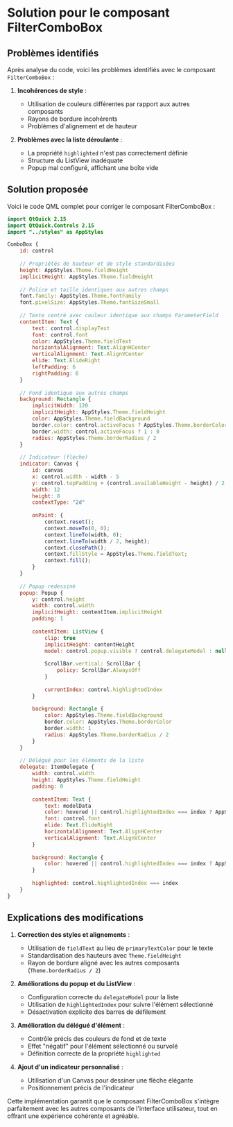 # Solution pour le composant FilterComboBox

## Problèmes identifiés

Après analyse du code, voici les problèmes identifiés avec le composant `FilterComboBox` :

1. **Incohérences de style** :
   - Utilisation de couleurs différentes par rapport aux autres composants
   - Rayons de bordure incohérents
   - Problèmes d'alignement et de hauteur

2. **Problèmes avec la liste déroulante** :
   - La propriété `highlighted` n'est pas correctement définie
   - Structure du ListView inadéquate
   - Popup mal configuré, affichant une boîte vide

## Solution proposée

Voici le code QML complet pour corriger le composant FilterComboBox :

```qml
import QtQuick 2.15
import QtQuick.Controls 2.15
import "../styles" as AppStyles

ComboBox {
    id: control
    
    // Propriétés de hauteur et de style standardisées
    height: AppStyles.Theme.fieldHeight
    implicitHeight: AppStyles.Theme.fieldHeight
    
    // Police et taille identiques aux autres champs
    font.family: AppStyles.Theme.fontFamily
    font.pixelSize: AppStyles.Theme.fontSizeSmall
    
    // Texte centré avec couleur identique aux champs ParameterField
    contentItem: Text {
        text: control.displayText
        font: control.font
        color: AppStyles.Theme.fieldText
        horizontalAlignment: Text.AlignHCenter
        verticalAlignment: Text.AlignVCenter
        elide: Text.ElideRight
        leftPadding: 6
        rightPadding: 6
    }
    
    // Fond identique aux autres champs
    background: Rectangle {
        implicitWidth: 120
        implicitHeight: AppStyles.Theme.fieldHeight
        color: AppStyles.Theme.fieldBackground
        border.color: control.activeFocus ? AppStyles.Theme.borderColor : "transparent"
        border.width: control.activeFocus ? 1 : 0
        radius: AppStyles.Theme.borderRadius / 2
    }
    
    // Indicateur (flèche)
    indicator: Canvas {
        id: canvas
        x: control.width - width - 5
        y: control.topPadding + (control.availableHeight - height) / 2
        width: 12
        height: 8
        contextType: "2d"
        
        onPaint: {
            context.reset();
            context.moveTo(0, 0);
            context.lineTo(width, 0);
            context.lineTo(width / 2, height);
            context.closePath();
            context.fillStyle = AppStyles.Theme.fieldText;
            context.fill();
        }
    }
    
    // Popup redessiné
    popup: Popup {
        y: control.height
        width: control.width
        implicitHeight: contentItem.implicitHeight
        padding: 1
        
        contentItem: ListView {
            clip: true
            implicitHeight: contentHeight
            model: control.popup.visible ? control.delegateModel : null
            
            ScrollBar.vertical: ScrollBar {
                policy: ScrollBar.AlwaysOff
            }
            
            currentIndex: control.highlightedIndex
        }
        
        background: Rectangle {
            color: AppStyles.Theme.fieldBackground
            border.color: AppStyles.Theme.borderColor
            border.width: 1
            radius: AppStyles.Theme.borderRadius / 2
        }
    }
    
    // Délégué pour les éléments de la liste
    delegate: ItemDelegate {
        width: control.width
        height: AppStyles.Theme.fieldHeight
        padding: 0
        
        contentItem: Text {
            text: modelData
            color: hovered || control.highlightedIndex === index ? AppStyles.Theme.fieldBackground : AppStyles.Theme.fieldText
            font: control.font
            elide: Text.ElideRight
            horizontalAlignment: Text.AlignHCenter
            verticalAlignment: Text.AlignVCenter
        }
        
        background: Rectangle {
            color: hovered || control.highlightedIndex === index ? AppStyles.Theme.primaryTextColor : AppStyles.Theme.fieldBackground
        }
        
        highlighted: control.highlightedIndex === index
    }
}
```

## Explications des modifications

1. **Correction des styles et alignements** :
   - Utilisation de `fieldText` au lieu de `primaryTextColor` pour le texte
   - Standardisation des hauteurs avec `Theme.fieldHeight`
   - Rayon de bordure aligné avec les autres composants (`Theme.borderRadius / 2`)

2. **Améliorations du popup et du ListView** :
   - Configuration correcte du `delegateModel` pour la liste
   - Utilisation de `highlightedIndex` pour suivre l'élément sélectionné
   - Désactivation explicite des barres de défilement

3. **Amélioration du délégué d'élément** :
   - Contrôle précis des couleurs de fond et de texte
   - Effet "négatif" pour l'élément sélectionné ou survolé
   - Définition correcte de la propriété `highlighted`

4. **Ajout d'un indicateur personnalisé** :
   - Utilisation d'un Canvas pour dessiner une flèche élégante
   - Positionnement précis de l'indicateur

Cette implémentation garantit que le composant FilterComboBox s'intègre parfaitement avec les autres composants de l'interface utilisateur, tout en offrant une expérience cohérente et agréable.